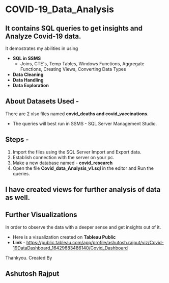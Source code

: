 # COVID-19_Data_Analysis

## It contains SQL queries to get insights and Analyze Covid-19 data.
It demostrates my abilities in using
- **SQL in SSMS**
  - Joins, CTE's, Temp Tables, Windows Functions, Aggregate Functions, Creating Views, Converting Data Types
- **Data Cleaning**
- **Data Handling**
- **Data Exploration**

## About Datasets Used -
There are 2 xlsx files named **covid_deaths and covid_vaccinations.**

  - The queries will best run in SSMS - SQL Server Management Studio.

## Steps -
1. Import the files using the SQL Server Import and Export data.
2. Establish connection with the server on your pc.
3. Make a new database named - **covid_research**
4. Open the file **Covid_data_Analysis_v1.sql** in the editor and Run the queries.


## I have created views for further analysis of data as well.

## Further Visualizations 
In order to observe the data with a deeper sense and get insights out of it.
- Here is a visualization created on **Tableau Public**
- **Link -** https://public.tableau.com/app/profile/ashutosh.rajput/viz/Covid-19DataDashboard_16429683486140/Covid_Dashboard


Thankyou.
Created By
## Ashutosh Rajput
